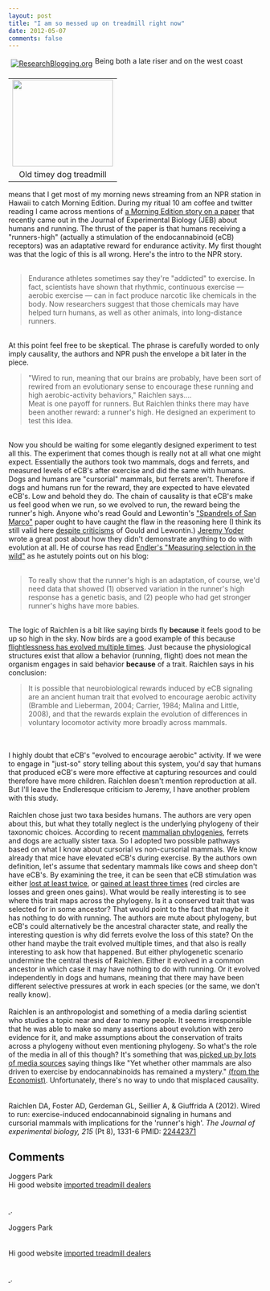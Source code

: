 ```yaml
---
layout: post
title: "I am so messed up on treadmill right now"
date: 2012-05-07
comments: false
---
```


<div class='post'>
<span style="float: left; padding: 5px;"><a href="http://www.researchblogging.org"><img alt="ResearchBlogging.org" src="http://www.researchblogging.org/public/citation_icons/rb2_mid.png" style="border:0;"/></a></span><table cellpadding="0" cellspacing="0" class="tr-caption-container" style="float: right; margin-left: 1em; text-align: right;"><tbody><tr><td style="text-align: center;"><a href="http://cabinetmagazine.org/events/dog-treadmill.jpg" imageanchor="1" style="clear: right; margin-bottom: 1em; margin-left: auto; margin-right: auto;"><img border="0" height="172" src="http://cabinetmagazine.org/events/dog-treadmill.jpg" width="200" /></a></td></tr><tr><td class="tr-caption" style="text-align: center;">Old timey dog treadmill</td></tr></tbody></table>Being both a late riser and on the west coast means that I get most of my morning news streaming from an NPR station in Hawaii to catch Morning Edition.  During my ritual 10 am coffee and twitter reading I came across mentions of <a href="http://www.npr.org/blogs/health/2012/05/07/151936266/wired-to-run-runners-high-may-have-been-evolutionary-advantage?sc=tw">a Morning Edition story on a paper</a> that recently came out in the Journal of Experimental Biology (JEB) about humans and running. The thrust of the paper is that humans receiving a "runners-high" (actually a stimulation of the endocannabinoid (eCB) receptors) was an adaptative reward for endurance activity. My first thought was that the logic of this is all wrong.  Here's the intro to the NPR story. <br /><br /><blockquote class="tr_bq">Endurance athletes sometimes say they're "addicted" to exercise. In fact, scientists have shown that rhythmic, continuous exercise — aerobic exercise — can in fact produce narcotic like chemicals in the body. Now researchers suggest that those chemicals may have helped turn humans, as well as other animals, into long-distance runners. </blockquote><br />At this point feel free to be skeptical.  The phrase is carefully worded to only imply causality, the authors and NPR push the envelope a bit later in the piece.  <br /><blockquote class="tr_bq">"Wired to run, meaning that our brains are probably, have been sort of rewired from an evolutionary sense to encourage these running and high aerobic-activity behaviors," Raichlen says....<br />Meat is one payoff for runners. But Raichlen thinks there may have been another reward: a runner's high. He designed an experiment to test this idea.  </blockquote><br />Now you should be waiting for some elegantly designed experiment to test all this.  The experiment that comes though is really not at all what one might expect.  Essentially the authors took two mammals, dogs and ferrets, and measured levels of eCB's after exercise and did the same with humans.  Dogs and humans are "cursorial" mammals, but ferrets aren't.  Therefore if dogs and humans run for the reward, they are expected to have elevated eCB's.  Low and behold they do.  The chain of causality is that eCB's make us feel good when we run, so we evolved to run, the reward being the runner's high.  Anyone who's read Gould and Lewontin's <a href="http://www.ncbi.nlm.nih.gov/pubmed/42062">"Spandrels of San Marco"</a> paper ought to have caught the flaw in the reasoning here (I think its still valid here <a href="http://people.ibest.uidaho.edu/~bree/courses/9_Pigliucci_2000.pdf">despite criticisms</a> of Gould and Lewontin.)  <a href="http://www.jeremybyoder.com/">Jeremy Yoder</a> wrote a great post about how they didn't demonstrate anything to do with evolution at all.  He of course has read <a href="http://books.google.ca/books?hl=en&amp;lr=&amp;id=MYk1XbelDssC&amp;oi=fnd&amp;pg=PR11&amp;dq=endler+selection+wild&amp;ots=x2laGwRD55&amp;sig=gPCpDq1OEpZop5SGVzG0tQJ426Q&amp;redir_esc=y#v=onepage&amp;q=endler%20selection%20wild&amp;f=false">Endler's "Measuring selection in the wild"</a> as he astutely points out on his blog: <br /><br /><blockquote class="tr_bq"> To really show that the runner's high is an adaptation, of course, we'd need data that showed (1) observed variation in the runner's high response has a genetic basis, and (2) people who had get stronger runner's highs have more babies.  </blockquote><br>The logic of Raichlen is a bit like saying birds fly <b>because</b> it feels good to be up so high in the sky.  Now birds are a good example of this because <a href="http://www.springerlink.com/content/l8m17n8u4l94u8k0/?MUD=MP">flightlessness has evolved multiple times</a>.  Just because the physiological structures exist that allow a behavior (running, flight) does not mean the organism engages in said behavior <b>because</b> of a trait.  Raichlen says in his conclusion:  <blockquote class="tr_bq"> It is possible that neurobiological rewards induced by eCB signaling are an ancient human trait that evolved to encourage aerobic activity (Bramble and Lieberman, 2004; Carrier, 1984; Malina and Little, 2008), and that the rewards explain the evolution of differences in voluntary locomotor activity more broadly across mammals.   </blockquote>   <br><br>I highly doubt that eCB's "evolved to encourage aerobic" activity.  If we were to engage in "just-so" story telling about this system, you'd say that humans that produced eCB's were more effective at capturing resources and could therefore have more children.  Raichlen doesn't mention reproduction at all. But I'll leave the Endleresque criticism to Jeremy, I have another problem with this study.   <br><br>Raichlen chose just two taxa besides humans. The authors are very open about this, but what they totally neglect is the underlying phylogeny of their taxonomic choices.  According to recent <a href="http://mbe.oxfordjournals.org/content/25/9/1795.full">mammalian phylogenies</a>, ferrets and dogs are actually sister taxa.  So I adopted two possible pathways based on what I know about cursorial vs non-cursorial mammals.  We know already that mice have elevated eCB's during exercise.  By the authors own definition, let's assume that sedentary mammals like cows and sheep don't have eCB's.  By examining the tree, it can be seen that eCB stimulation was either <a href="http://2.bp.blogspot.com/-sgPRgbLrfeI/T6hScxIIdnI/AAAAAAAADP4/YsHyRYEj-GI/s1600/AssumeAncestralstate.png" imageanchor="1" style="">lost at least twice</A>, or <a href="http://4.bp.blogspot.com/-H7qFy5UEQ6E/T6hSg8bC_AI/AAAAAAAADQE/xPCB_E-no7w/s1600/NonAncestral.png" imageanchor="1" style="">gained at least three times</a> (red circles are losses and green ones gains).   What would be really interesting is to see where this trait maps across the phylogeny.  Is it a conserved trait that was selected for in some ancestor?  That would point to the fact that maybe it has nothing to do with running. The authors are mute about phylogeny,  but eCB's could alternatively be the ancestral character state, and really the interesting question is why did ferrets evolve the loss of this state? On the other hand maybe the trait evolved multiple times, and that also is really interesting to ask how that happened.  But either phylogenetic scenario undermine the central thesis of Raichlen.  Either it evolved in a common ancestor in which case it may have nothing to do with running.  Or it evolved independently in dogs and humans, meaning that there may have been different selective pressures at work in each species (or the same, we don't really know).  <br><br> Raichlen is an anthropologist and something of a media darling scientist who studies a topic near and dear to many people.  It seems irresponsible that he was able to make so many assertions about evolution with zero evidence for it, and  make assumptions about the conservation of traits across a phylogeny without even mentioning phylogeny.  So what's the role of the media in all of this though?  It's something that was<a href="http://www.ic.arizona.edu/~raichlen/Media.htm"> picked up by lots of media sources</a> saying things like "Yet whether other mammals are also driven to exercise by endocannabinoids has remained a mystery."  <a href="http://www.economist.com/node/21552536">(from the Economist)</a>.  Unfortunately, there's no way to undo that misplaced causality.    <br><br><br><span class="Z3988" title="ctx_ver=Z39.88-2004&rft_val_fmt=info%3Aofi%2Ffmt%3Akev%3Amtx%3Ajournal&rft.jtitle=The+Journal+of+experimental+biology&rft_id=info%3Apmid%2F22442371&rfr_id=info%3Asid%2Fresearchblogging.org&rft.atitle=Wired+to+run%3A+exercise-induced+endocannabinoid+signaling+in+humans+and+cursorial+mammals+with+implications+for+the+%27runner%27s+high%27.&rft.issn=0022-0949&rft.date=2012&rft.volume=215&rft.issue=Pt+8&rft.spage=1331&rft.epage=6&rft.artnum=&rft.au=Raichlen+DA&rft.au=Foster+AD&rft.au=Gerdeman+GL&rft.au=Seillier+A&rft.au=Giuffrida+A&rfe_dat=bpr3.included=1;bpr3.tags=Ecology+%2F+Conservation">Raichlen DA, Foster AD, Gerdeman GL, Seillier A, & Giuffrida A (2012). Wired to run: exercise-induced endocannabinoid signaling in humans and cursorial mammals with implications for the 'runner's high'. <span style="font-style: italic;">The Journal of experimental biology, 215</span> (Pt 8), 1331-6 PMID: <a rev="review" href="http://www.ncbi.nlm.nih.gov/pubmed/22442371">22442371</a></span></div>
<h2>Comments</h2>
<div class='comments'>
<div class='comment'>
<div class='author'>Joggers Park</div>
<div class='content'>
Hi good website <a href="//joggerspark.co.in/commercial_torque_treadmills.html" rel="nofollow">imported treadmill dealers<br /><br /><br /> </a>.<br /> </div>
</div>
<div class='comment'>
<div class='author'>Joggers Park</div>
<div class='content'>
 <br /><br />Hi good website <a href="//joggerspark.co.in/commercial_torque_treadmills.html" rel="nofollow">imported treadmill dealers<br /><br /><br /> </a>.</div>
</div>
</div>
